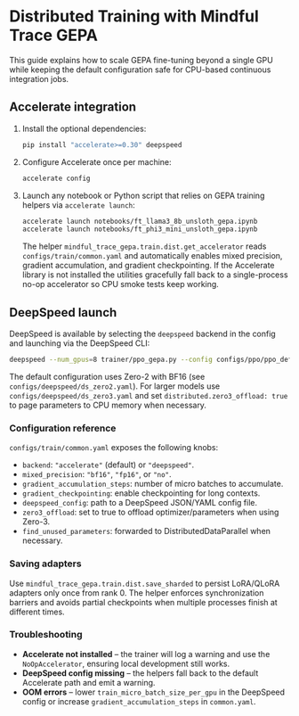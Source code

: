 # Distributed Training with Mindful Trace GEPA

This guide explains how to scale GEPA fine-tuning beyond a single GPU while keeping the default
configuration safe for CPU-based continuous integration jobs.

## Accelerate integration

1. Install the optional dependencies:

   ```bash
   pip install "accelerate>=0.30" deepspeed
   ```

2. Configure Accelerate once per machine:

   ```bash
   accelerate config
   ```

3. Launch any notebook or Python script that relies on GEPA training helpers via `accelerate launch`:

   ```bash
   accelerate launch notebooks/ft_llama3_8b_unsloth_gepa.ipynb
   accelerate launch notebooks/ft_phi3_mini_unsloth_gepa.ipynb
   ```

   The helper `mindful_trace_gepa.train.dist.get_accelerator` reads
   `configs/train/common.yaml` and automatically enables mixed precision,
   gradient accumulation, and gradient checkpointing. If the Accelerate library
   is not installed the utilities gracefully fall back to a single-process
   no-op accelerator so CPU smoke tests keep working.

## DeepSpeed launch

DeepSpeed is available by selecting the `deepspeed` backend in the config and
launching via the DeepSpeed CLI:

```bash
deepspeed --num_gpus=8 trainer/ppo_gepa.py --config configs/ppo/ppo_default.yaml
```

The default configuration uses Zero-2 with BF16 (see
`configs/deepspeed/ds_zero2.yaml`). For larger models use
`configs/deepspeed/ds_zero3.yaml` and set `distributed.zero3_offload: true` to
page parameters to CPU memory when necessary.

### Configuration reference

`configs/train/common.yaml` exposes the following knobs:

- `backend`: `"accelerate"` (default) or `"deepspeed"`.
- `mixed_precision`: `"bf16"`, `"fp16"`, or `"no"`.
- `gradient_accumulation_steps`: number of micro batches to accumulate.
- `gradient_checkpointing`: enable checkpointing for long contexts.
- `deepspeed_config`: path to a DeepSpeed JSON/YAML config file.
- `zero3_offload`: set to true to offload optimizer/parameters when using
  Zero-3.
- `find_unused_parameters`: forwarded to DistributedDataParallel when
  necessary.

### Saving adapters

Use `mindful_trace_gepa.train.dist.save_sharded` to persist LoRA/QLoRA adapters
only once from rank 0. The helper enforces synchronization barriers and avoids
partial checkpoints when multiple processes finish at different times.

### Troubleshooting

- **Accelerate not installed** – the trainer will log a warning and use the
  `NoOpAccelerator`, ensuring local development still works.
- **DeepSpeed config missing** – the helpers fall back to the default
  Accelerate path and emit a warning.
- **OOM errors** – lower `train_micro_batch_size_per_gpu` in the DeepSpeed
  config or increase `gradient_accumulation_steps` in `common.yaml`.
